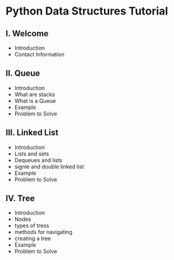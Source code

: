 # Python Data Structures Tutorial
## I. Welcome
* Introduction
* Contact Information
## II. Queue
* Introduction
* What are stacks 
* What is a Queue
* Example
* Problem to Solve
## III. Linked List
* Introduction
* Lists and sets
* Dequeues and lists 
* signle and double linked list 
* Example
* Problem to Solve
## IV. Tree
* Introduction
* Nodes
* types of tress
* methods for navigating
* creating a tree
* Example
* Problem to Solve
